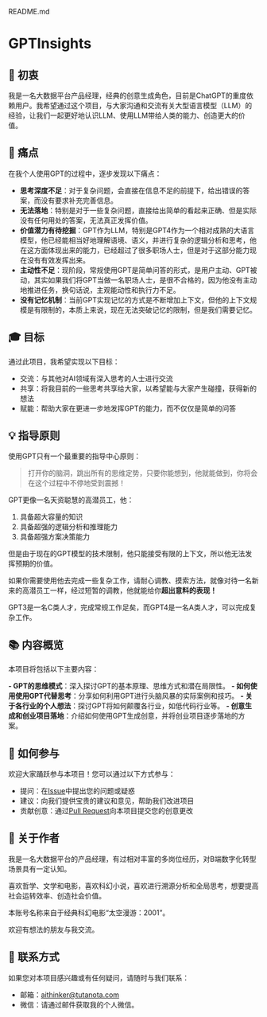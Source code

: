 README.md

# GPTInsights

## 🎯 初衷

我是一名大数据平台产品经理，经典的创意生成角色，目前是ChatGPT的重度依赖用户。我希望通过这个项目，与大家沟通和交流有关大型语言模型（LLM）的经验，让我们一起更好地认识LLM、使用LLM带给人类的能力、创造更大的价值。

## 🚩 痛点

在我个人使用GPT的过程中，逐步发现以下痛点：

- **思考深度不足**：对于复杂问题，会直接在信息不足的前提下，给出错误的答案，而没有要求补充完善信息。
- **无法落地**：特别是对于一些复杂问题，直接给出简单的看起来正确、但是实际没有任何用处的答案，无法真正发挥价值。
- **价值潜力有待挖掘**：GPT作为LLM，特别是GPT4作为一个相对成熟的大语言模型，他已经能相当好地理解语境、语义，并进行复杂的逻辑分析和思考，他在这方面体现出来的能力，已经超过了很多职场人士，但是对于这部分能力现在没有有效发挥出来。
- **主动性不足**：现阶段，常规使用GPT是简单问答的形式，是用户主动、GPT被动，其实如果我们将GPT当做一名职场人士，是很不合格的，因为他没有主动地推进任务，换句话说，主观能动性和执行力不足。
- **没有记忆机制**：当前GPT实现记忆的方式是不断增加上下文，但他的上下文规模是有限制的，本质上来说，现在无法突破记忆的限制，但是我们需要记忆。

## 🎓 目标

通过此项目，我希望实现以下目标：

- 交流：与其他对AI领域有深入思考的人士进行交流
- 共享：将我目前的一些思考共享给大家，以希望能与大家产生碰撞，获得新的想法
- 赋能：帮助大家在更进一步地发挥GPT的能力，而不仅仅是简单的问答

## 💡 指导原则

使用GPT只有一个最重要的指导中心原则：

> 打开你的脑洞，跳出所有的思维定势，只要你能想到，他就能做到，你将会在这个过程中不停地受到震撼！

GPT更像一名天资聪慧的高潜员工，他：

1. 具备超大容量的知识
2. 具备超强的逻辑分析和推理能力
3. 具备超强方案决策能力

但是由于现在的GPT模型的技术限制，他只能接受有限的上下文，所以他无法发挥预期的价值。

如果你需要使用他去完成一些复杂工作，请耐心调教、摸索方法，就像对待一名新来的高潜员工一样，经过短暂的调教，他就能给你**超出意料的表现！**

GPT3是一名C类人才，完成常规工作足矣，而GPT4是一名A类人才，可以完成复杂工作。

## 📚 内容概览

本项目将包括以下主要内容：

**- GPT的思维模式**：深入探讨GPT的基本原理、思维方式和潜在局限性。
**- 如何使用使用GPT代替思考**：分享如何利用GPT进行头脑风暴的实际案例和技巧。
**- 关于各行业的个人想法**：探讨GPT将如何颠覆各行业，如低代码行业等。
**- 创意生成和创业项目落地**：介绍如何使用GPT生成创意，并将创业项目逐步落地的方案。

## 🤝 如何参与

欢迎大家踊跃参与本项目！您可以通过以下方式参与：

- 提问：在[Issue](https://github.com/your_username/chatgpt-best-practices/issues)中提出您的问题或疑惑
- 建议：向我们提供宝贵的建议和意见，帮助我们改进项目
- 贡献创意：通过[Pull Request](https://github.com/your_username/chatgpt-best-practices/pulls)向本项目提交您的创意更改

## 👤 关于作者

我是一名大数据平台的产品经理，有过相对丰富的多岗位经历，对B端数字化转型场景具有一定认知。

喜欢哲学、文学和电影，喜欢科幻小说，喜欢进行溯源分析和全局思考，想要提高社会运转效率、创造社会价值。

本账号名称来自于经典科幻电影“太空漫游：2001”。

欢迎有想法的朋友与我交流。

## 📧 联系方式

如果您对本项目感兴趣或有任何疑问，请随时与我们联系：

- 邮箱：aithinker@tutanota.com
- 微信：请通过邮件获取我的个人微信。
